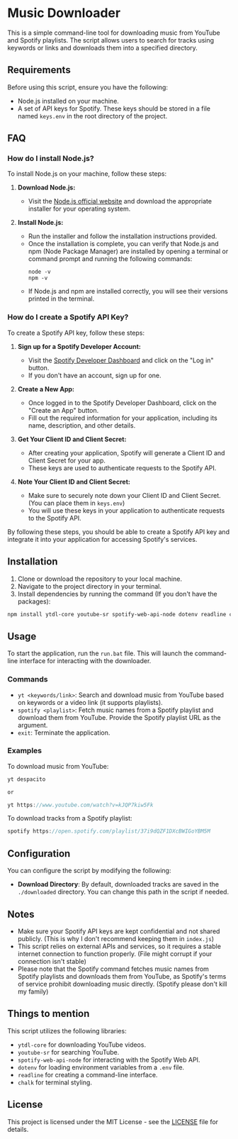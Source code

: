 # Music Downloader

This is a simple command-line tool for downloading music from YouTube and Spotify playlists. The script allows users to search for tracks using keywords or links and downloads them into a specified directory.

## Requirements

Before using this script, ensure you have the following:

- Node.js installed on your machine.
- A set of API keys for Spotify. These keys should be stored in a file named `keys.env` in the root directory of the project.

## FAQ

### How do I install Node.js?

To install Node.js on your machine, follow these steps:

1. **Download Node.js:**
   - Visit the [Node.js official website](https://nodejs.org/) and download the appropriate installer for your operating system.

2. **Install Node.js:**
   - Run the installer and follow the installation instructions provided.
   - Once the installation is complete, you can verify that Node.js and npm (Node Package Manager) are installed by opening a terminal or command prompt and running the following commands:
     ```
     node -v
     npm -v
     ```
   - If Node.js and npm are installed correctly, you will see their versions printed in the terminal.

### How do I create a Spotify API Key?

To create a Spotify API key, follow these steps:

1. **Sign up for a Spotify Developer Account:**
   - Visit the [Spotify Developer Dashboard](https://developer.spotify.com/dashboard/login) and click on the "Log in" button.
   - If you don't have an account, sign up for one.

2. **Create a New App:**
   - Once logged in to the Spotify Developer Dashboard, click on the "Create an App" button.
   - Fill out the required information for your application, including its name, description, and other details.

3. **Get Your Client ID and Client Secret:**
   - After creating your application, Spotify will generate a Client ID and Client Secret for your app.
   - These keys are used to authenticate requests to the Spotify API.

4. **Note Your Client ID and Client Secret:**
   - Make sure to securely note down your Client ID and Client Secret. (You can place them in `keys.env`)
   - You will use these keys in your application to authenticate requests to the Spotify API.

By following these steps, you should be able to create a Spotify API key and integrate it into your application for accessing Spotify's services.

## Installation

1. Clone or download the repository to your local machine.
2. Navigate to the project directory in your terminal.
3. Install dependencies by running the command (If you don't have the packages):

```bash
npm install ytdl-core youtube-sr spotify-web-api-node dotenv readline chalk
```

## Usage

To start the application, run the `run.bat` file. This will launch the command-line interface for interacting with the downloader.

### Commands

- `yt <keywords/link>`: Search and download music from YouTube based on keywords or a video link (it supports playlists).
- `spotify <playlist>`: Fetch music names from a Spotify playlist and download them from YouTube. Provide the Spotify playlist URL as the argument.
- `exit`: Terminate the application.

### Examples

To download music from YouTube:
```js
yt despacito

or

yt https://www.youtube.com/watch?v=kJQP7kiw5Fk
```

To download tracks from a Spotify playlist:
```js
spotify https://open.spotify.com/playlist/37i9dQZF1DXcBWIGoYBM5M
```


## Configuration

You can configure the script by modifying the following:

- **Download Directory**: By default, downloaded tracks are saved in the `./downloaded` directory. You can change this path in the script if needed.

## Notes

- Make sure your Spotify API keys are kept confidential and not shared publicly. (This is why I don't recommend keeping them in `index.js`)
- This script relies on external APIs and services, so it requires a stable internet connection to function properly. (File might corrupt if your connection isn't stable)
- Please note that the Spotify command fetches music names from Spotify playlists and downloads them from YouTube, as Spotify's terms of service prohibit downloading music directly. (Spotify please don't kill my family)

## Things to mention

This script utilizes the following libraries:

- `ytdl-core` for downloading YouTube videos.
- `youtube-sr` for searching YouTube.
- `spotify-web-api-node` for interacting with the Spotify Web API.
- `dotenv` for loading environment variables from a `.env` file.
- `readline` for creating a command-line interface.
- `chalk` for terminal styling.

## License

This project is licensed under the MIT License - see the [LICENSE](LICENSE) file for details.
